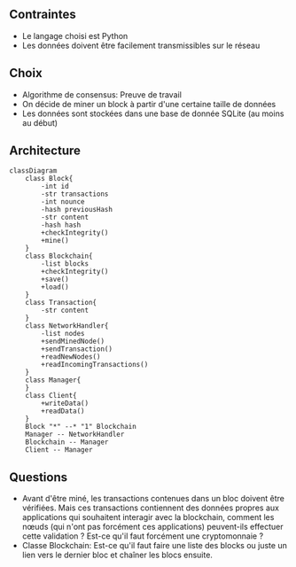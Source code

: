 ## Contraintes

- Le langage choisi est Python
- Les données doivent être facilement transmissibles sur le réseau

## Choix
- Algorithme de consensus: Preuve de travail
- On décide de miner un block à partir d'une certaine taille de données
- Les données sont stockées dans une base de donnée SQLite (au moins au début)

## Architecture

```mermaid
classDiagram
	class Block{
		-int id
		-str transactions
		-int nounce
		-hash previousHash
		-str content
		-hash hash
		+checkIntegrity()
		+mine()
	}
	class Blockchain{
		-list blocks
		+checkIntegrity()
		+save()
		+load()
	}
	class Transaction{
		-str content
	}
	class NetworkHandler{
		-list nodes
		+sendMinedNode()
		+sendTransaction()
		+readNewNodes()
		+readIncomingTransactions()
	}
	class Manager{
	}
	class Client{
		+writeData()
		+readData()
	}
	Block "*" --* "1" Blockchain
	Manager -- NetworkHandler
	Blockchain -- Manager
	Client -- Manager
```


## Questions
- Avant d'être miné, les transactions contenues dans un bloc doivent être vérifiées. Mais ces transactions contiennent des données propres aux applications qui souhaitent interagir avec la blockchain, comment les nœuds (qui n'ont pas forcément ces applications) peuvent-ils effectuer cette validation ? Est-ce qu'il faut forcément une cryptomonnaie ?
- Classe Blockchain: Est-ce qu'il faut faire une liste des blocks ou juste un lien vers le dernier bloc et chaîner les blocs ensuite.